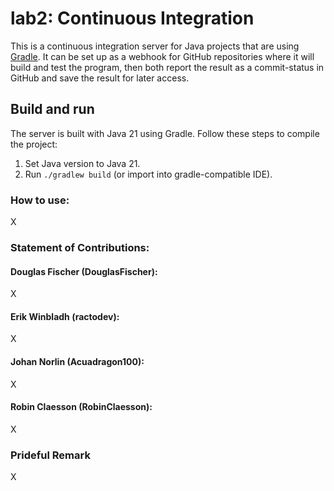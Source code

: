 # lab2: Continuous Integration

This is a continuous integration server for Java projects that are using [Gradle](https://gradle.org/). It can be set up as a webhook for GitHub repositories where it will build and test the program, then both report the result as a commit-status in GitHub and save the result for later access.

## Build and run
The server is built with Java 21 using Gradle. Follow these steps to compile the project: 

1. Set Java version to Java 21.
2. Run `./gradlew build` (or import into gradle-compatible IDE).



### How to use:
X

### Statement of Contributions:
#### Douglas Fischer (DouglasFischer):
X

#### Erik Winbladh (ractodev):
X

#### Johan Norlin (Acuadragon100):
X

#### Robin Claesson (RobinClaesson):
X

### Prideful Remark
X
